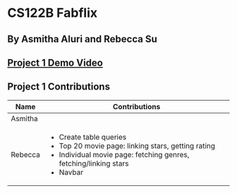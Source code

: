 # CS122B Fabflix
## By Asmitha Aluri and Rebecca Su
## [Project 1 Demo Video](https://drive.google.com/file/d/1rMphVmC_LnNFGCZipHyd4ApsRIuF9lG_/view?usp=sharing)
## Project 1 Contributions
|Name|Contributions|
|---|------------|
|Asmitha||
|Rebecca|<ul><li>Create table queries</li><li>Top 20 movie page: linking stars, getting rating</li><li>Individual movie page: fetching genres, fetching/linking stars</li><li>Navbar</li></ul>|
